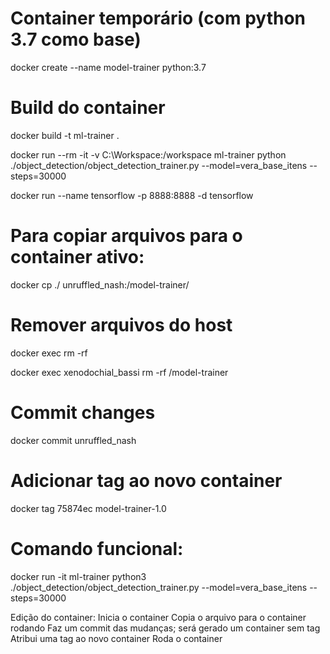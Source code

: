 # Container temporário (com python 3.7 como base)
docker create --name model-trainer python:3.7

# Build do container
docker build -t ml-trainer .


docker run --rm -it -v C:\Workspace:/workspace ml-trainer python ./object_detection/object_detection_trainer.py --model=vera_base_itens --steps=30000

docker run --name tensorflow -p 8888:8888 -d tensorflow

# Para copiar arquivos para o container ativo:
docker cp ./ unruffled_nash:/model-trainer/

# Remover arquivos do host
docker exec <container> rm -rf <YourFile>

docker exec xenodochial_bassi rm -rf /model-trainer

# Commit changes
docker commit unruffled_nash

# Adicionar tag ao novo container
docker tag 75874ec model-trainer-1.0

# Comando funcional:
docker run -it ml-trainer python3 ./object_detection/object_detection_trainer.py --model=vera_base_itens --steps=30000


Edição do container:
    Inicia o container
    Copia o arquivo para o container rodando
    Faz um commit das mudanças; será gerado um container sem tag
    Atribui uma tag ao novo container
    Roda o container